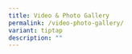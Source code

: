 ```yaml
---
title: Video & Photo Gallery
permalink: /video-photo-gallery/
variant: tiptap
description: ""
---
```

